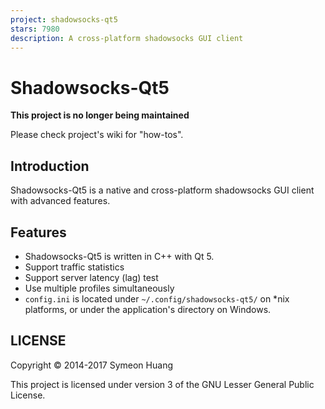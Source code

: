 ```yaml
---
project: shadowsocks-qt5
stars: 7980
description: A cross-platform shadowsocks GUI client
---
```


Shadowsocks-Qt5
===============

**This project is no longer being maintained**

Please check project's wiki for "how-tos".

Introduction
------------

Shadowsocks-Qt5 is a native and cross-platform shadowsocks GUI client with advanced features.

Features
--------

-   Shadowsocks-Qt5 is written in C++ with Qt 5.
-   Support traffic statistics
-   Support server latency (lag) test
-   Use multiple profiles simultaneously
-   `config.ini` is located under `~/.config/shadowsocks-qt5/` on \*nix platforms, or under the application's directory on Windows.

LICENSE
-------

Copyright © 2014-2017 Symeon Huang

This project is licensed under version 3 of the GNU Lesser General Public License.
